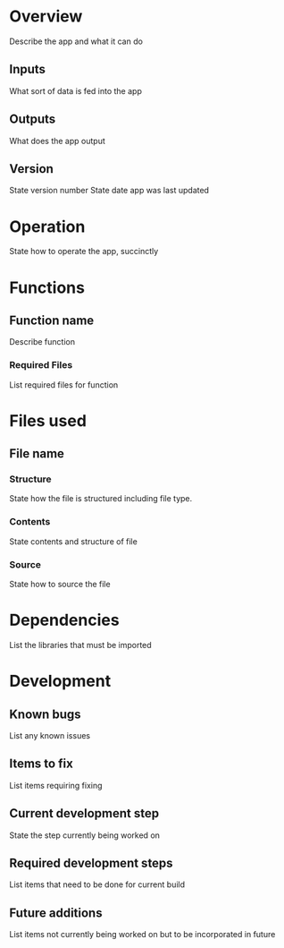 # Overview

Describe the app and what it can do

## Inputs

What sort of data is fed into the app

## Outputs

What does the app output

## Version

State version number
State date app was last updated

# Operation

State how to operate the app, succinctly

# Functions

## Function name

Describe function

### Required Files

List required files for function

# Files used

## File name

### Structure

State how the file is structured including file type.

### Contents

State contents and structure of file

### Source

State how to source the file

# Dependencies

List the libraries that must be imported

# Development

## Known bugs

List any known issues

## Items to fix

List items requiring fixing

## Current development step

State the step currently being worked on

## Required development steps

List items that need to be done for current build

## Future additions

List items not currently being worked on but to be incorporated in future
